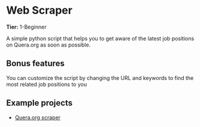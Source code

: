 # Web Scraper

**Tier:** 1-Beginner

A simple python script that helps you to get aware of the latest job positions on Quera.org as soon as possible.

## Bonus features

You can customize the script by changing the URL and keywords to find the most related job positions to you

## Example projects

-   [Quera.org scraper](https://github.com/MohamadrezaPiri/quera-jobs)